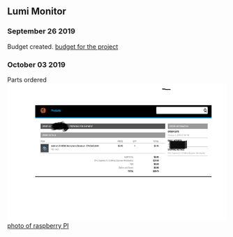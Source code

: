 Lumi Monitor
------------

### September 26 2019
Budget created.
[budget for the project](https://github.com/Abdirashid-Yusuf/Lumi-monitor/blob/master/Documentation/Abdirashid's%20Budget.pdf)
### October 03 2019
Parts ordered
![product order added.](https://github.com/Abdirashid-Yusuf/Lumi-monitor/blob/master/Images/proofPic.png)
[photo of raspberry PI](https://github.com/Abdirashid-Yusuf/Lumi-monitor/blob/master/Images/RaspberPI.HEIC)
